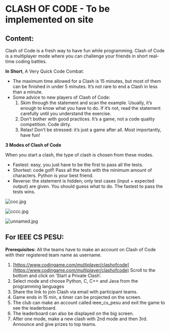 # CLASH OF CODE - To be implemented on site 

## Content:

Clash of Code is a fresh way to have fun while programming. Clash of Code is a multiplayer mode where you can challenge your friends in short real-time coding battles.

**In Short**, A Very Quick Code Combat:

- The maximum time allowed for a Clash is 15 minutes, but most of them can be finished in under 5 minutes. It’s not rare to end a Clash in less than a minute.
- Some advice to new players of Clash of Code:
    1. Skim through the statement and scan the example. Usually, it’s enough to know what you have to do. If it’s not, read the statement carefully until you understand the exercise.
    2. Don’t bother with good practices. It’s a game, not a code quality competition. Code dirty.
    3. Relax! Don’t be stressed: it’s just a game after all. Most importantly, have fun!

**3 Modes of Clash of Code**

When you start a clash, the type of clash is chosen from these modes.

- Fastest: easy, you just have to be the first to pass all the tests.
- Shortest: code golf! Pass all the tests with the minimum amount of characters. Python is your best friend.
- Reverse: the statement is hidden; only test cases (input + expected output) are given. You should guess what to do. The fastest to pass the tests wins.

![coc.jpg](https://s3-us-west-2.amazonaws.com/secure.notion-static.com/405a6352-5cc3-4b49-aa43-88ec47a94f5f/coc.jpg)

![cccc.jpg](https://s3-us-west-2.amazonaws.com/secure.notion-static.com/44cd9b5e-ffba-4069-a36c-3b50491b22e8/cccc.jpg)

![unnamed.jpg](https://s3-us-west-2.amazonaws.com/secure.notion-static.com/c10edee2-7d94-4bbd-a403-54126c1833e2/unnamed.jpg)

## For IEEE CS PESU:

**Prerequisites:** All the teams have to make an account on Clash of Code with their registered team name as username.

1. [https://www.codingame.com/multiplayer/clashofcode](https://www.codingame.com/multiplayer/clashofcode)
Scroll to the bottom and click on ‘Start a Private Clash’.
2. Select mode and choose Python, C, C++ and Java from the programming languages
3. Share the link to join Clash via email with participant teams.
4. Game ends in 15 min, a timer can be projected on the screen.
5. The club can make an account called ieee_cs_pesu and exit the game to see the leaderboard.
6. The leaderboard can also be displayed on the big screen.
7. After one mode, make a new clash with 2nd mode and then 3rd.
Announce and give prizes to top teams.
